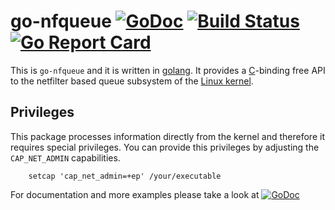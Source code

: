 go-nfqueue [![GoDoc](https://godoc.org/github.com/florianl/go-nfqueue?status.svg)](https://godoc.org/github.com/florianl/go-nfqueue) [![Build Status](https://travis-ci.org/florianl/go-nfqueue.svg?branch=master)](https://travis-ci.org/florianl/go-nfqueue) [![Go Report Card](https://goreportcard.com/badge/github.com/florianl/go-nfqueue)](https://goreportcard.com/report/github.com/florianl/go-nfqueue)
============

This is `go-nfqueue` and it is written in [golang](https://golang.org/). It provides a [C](https://en.wikipedia.org/wiki/C_(programming_language))-binding free API to the netfilter based queue subsystem of the [Linux kernel](https://www.kernel.org).

Privileges
----------

This package processes information directly from the kernel and therefore it requires special privileges. You can provide this privileges by adjusting the `CAP_NET_ADMIN` capabilities.
```
	setcap 'cap_net_admin=+ep' /your/executable
```

For documentation and more examples please take a look at [![GoDoc](https://godoc.org/github.com/florianl/go-nfqueue?status.svg)](https://godoc.org/github.com/florianl/go-nfqueue)
